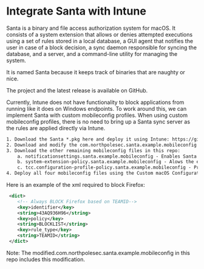 # Integrate Santa with Intune

Santa is a binary and file access authorization system for macOS. It consists of a system extension that allows or denies attempted executions using a set of rules stored in a local database, a GUI agent that notifies the user in case of a block decision, a sync daemon responsible for syncing the database, and a server, and a command-line utility for managing the system.

It is named Santa because it keeps track of binaries that are naughty or nice.

The project and the latest release is available on GitHub.

Currently, Intune does not have functionality to block applications from running like it does on Windows endpoints.
To work around this, we can implement Santa with custom mobileconfig profiles.
When using custom mobileconfig profiles, there is no need to bring up a Santa sync server as the rules are applied directly via Intune.

```xml
1. Download the Santa *.pkg here and deploy it using Intune: https://github.com/northpolesec/santa/releases/tag/2025.3
2. Download and modify the com.northpolesec.santa.example.mobileconfig file in this repo and customize it to contain any applications you want to block. The modified.com.northpolesec.santa.example.mobileconfig in this repo contains the xml required to block Firefox using the Team ID for Mozilla.  
3. Download the other remaining mobileconfig files in this repo:
    a. notificationsettings.santa.example.mobileconfig - Enables Santa notifications
    b. system-extension-policy.santa.example.mobileconfig - Alows the extension to run without user interaction
    c. tcc.configuration-profile-policy.santa.example.mobileconfig - Provides full disk access
4. Deploy all four mobileconfig files using the Custom macOS Configuration Profile in Intune
```

Here is an example of the xml required to block Firefox:

```xml
 <dict>
	<!-- Always BLOCK Firefox based on TEAMID-->
	<key>identifier</key>
	<string>43AQ936H96</string>
	<key>policy</key>
	<string>BLOCKLIST</string>
	<key>rule_type</key>
	<string>TEAMID</string>
 </dict>
```

Note:
The modified.com.northpolesec.santa.example.mobileconfig in this repo includes this modification. 
